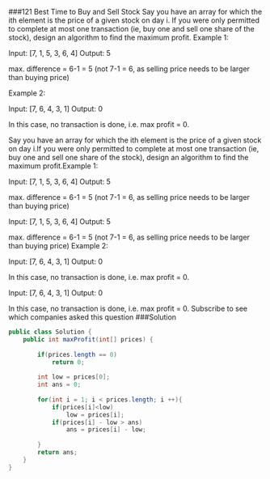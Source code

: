 ###121 Best Time to Buy and Sell Stock
Say you have an array for which the ith element is the price of a given stock on day i.
If you were only permitted to complete at most one transaction (ie, buy one and sell one share of the stock), design an algorithm to find the maximum profit.
Example 1:

Input: [7, 1, 5, 3, 6, 4]
Output: 5

max. difference = 6-1 = 5 (not 7-1 = 6, as selling price needs to be larger than buying price)


Example 2:

Input: [7, 6, 4, 3, 1]
Output: 0

In this case, no transaction is done, i.e. max profit = 0.

Say you have an array for which the ith element is the price of a given stock on day i.If you were only permitted to complete at most one transaction (ie, buy one and sell one share of the stock), design an algorithm to find the maximum profit.Example 1:

Input: [7, 1, 5, 3, 6, 4]
Output: 5

max. difference = 6-1 = 5 (not 7-1 = 6, as selling price needs to be larger than buying price)


Input: [7, 1, 5, 3, 6, 4]
Output: 5

max. difference = 6-1 = 5 (not 7-1 = 6, as selling price needs to be larger than buying price)
Example 2:

Input: [7, 6, 4, 3, 1]
Output: 0

In this case, no transaction is done, i.e. max profit = 0.


Input: [7, 6, 4, 3, 1]
Output: 0

In this case, no transaction is done, i.e. max profit = 0.
Subscribe to see which companies asked this question
###Solution
```java
public class Solution {
    public int maxProfit(int[] prices) {
        
        if(prices.length == 0)
            return 0;
        
        int low = prices[0];
        int ans = 0;
        
        for(int i = 1; i < prices.length; i ++){
            if(prices[i]<low)
                low = prices[i];
            if(prices[i] - low > ans)
                ans = prices[i] - low;
            
        }
        return ans;
    }
}